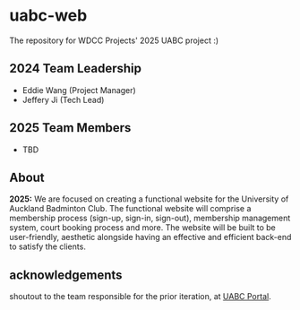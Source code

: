# uabc-web
The repository for WDCC Projects' 2025 UABC project :)

## 2024 Team Leadership

- Eddie Wang (Project Manager)
- Jeffery Ji (Tech Lead)

 ## 2025 Team Members 
 - TBD

## About

**2025:** We are focused on creating a functional website for the University of Auckland Badminton Club. The functional website will comprise a membership process (sign-up, sign-in, sign-out), membership management system, court booking process and more. The website will be built to be user-friendly, aesthetic alongside having an effective and efficient back-end to satisfy the clients.

## acknowledgements

shoutout to the team responsible for the prior iteration, at [UABC Portal](https://github.com/UoaWDCC/uabc-portal).
